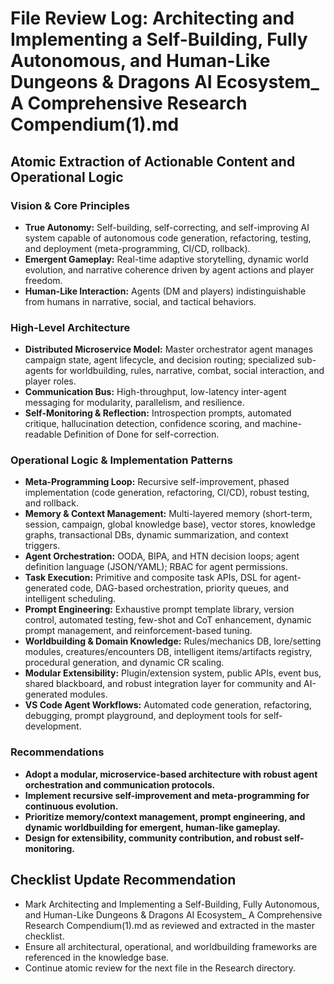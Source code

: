 # File Review Log: Architecting and Implementing a Self-Building, Fully Autonomous, and Human-Like Dungeons & Dragons AI Ecosystem_ A Comprehensive Research Compendium(1).md

## Atomic Extraction of Actionable Content and Operational Logic

### Vision & Core Principles
- **True Autonomy:** Self-building, self-correcting, and self-improving AI system capable of autonomous code generation, refactoring, testing, and deployment (meta-programming, CI/CD, rollback).
- **Emergent Gameplay:** Real-time adaptive storytelling, dynamic world evolution, and narrative coherence driven by agent actions and player freedom.
- **Human-Like Interaction:** Agents (DM and players) indistinguishable from humans in narrative, social, and tactical behaviors.

### High-Level Architecture
- **Distributed Microservice Model:** Master orchestrator agent manages campaign state, agent lifecycle, and decision routing; specialized sub-agents for worldbuilding, rules, narrative, combat, social interaction, and player roles.
- **Communication Bus:** High-throughput, low-latency inter-agent messaging for modularity, parallelism, and resilience.
- **Self-Monitoring & Reflection:** Introspection prompts, automated critique, hallucination detection, confidence scoring, and machine-readable Definition of Done for self-correction.

### Operational Logic & Implementation Patterns
- **Meta-Programming Loop:** Recursive self-improvement, phased implementation (code generation, refactoring, CI/CD), robust testing, and rollback.
- **Memory & Context Management:** Multi-layered memory (short-term, session, campaign, global knowledge base), vector stores, knowledge graphs, transactional DBs, dynamic summarization, and context triggers.
- **Agent Orchestration:** OODA, BIPA, and HTN decision loops; agent definition language (JSON/YAML); RBAC for agent permissions.
- **Task Execution:** Primitive and composite task APIs, DSL for agent-generated code, DAG-based orchestration, priority queues, and intelligent scheduling.
- **Prompt Engineering:** Exhaustive prompt template library, version control, automated testing, few-shot and CoT enhancement, dynamic prompt management, and reinforcement-based tuning.
- **Worldbuilding & Domain Knowledge:** Rules/mechanics DB, lore/setting modules, creatures/encounters DB, intelligent items/artifacts registry, procedural generation, and dynamic CR scaling.
- **Modular Extensibility:** Plugin/extension system, public APIs, event bus, shared blackboard, and robust integration layer for community and AI-generated modules.
- **VS Code Agent Workflows:** Automated code generation, refactoring, debugging, prompt playground, and deployment tools for self-development.

### Recommendations
- **Adopt a modular, microservice-based architecture with robust agent orchestration and communication protocols.**
- **Implement recursive self-improvement and meta-programming for continuous evolution.**
- **Prioritize memory/context management, prompt engineering, and dynamic worldbuilding for emergent, human-like gameplay.**
- **Design for extensibility, community contribution, and robust self-monitoring.**

## Checklist Update Recommendation
- Mark Architecting and Implementing a Self-Building, Fully Autonomous, and Human-Like Dungeons & Dragons AI Ecosystem_ A Comprehensive Research Compendium(1).md as reviewed and extracted in the master checklist.
- Ensure all architectural, operational, and worldbuilding frameworks are referenced in the knowledge base.
- Continue atomic review for the next file in the Research directory.
